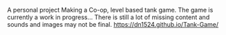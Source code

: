 A personal project Making a Co-op, level based tank game. The game is currently a work in progress... There is still a lot of missing content and sounds and images may not be final. https://dn1524.github.io/Tank-Game/
